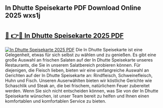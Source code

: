 ## In Dhutte Speisekarte PDF Download Online 2025 wxs1j

# <h2><a href="http://gc869mb.nevu.top/?p=In+Dhutte+Speisekarte">🔗 👉🔴 In Dhutte Speisekarte 2025 PDF</a></h2>

[![In Dhutte Speisekarte 2025 PDF](https://i.imgur.com/dBaPXMq.png)](http://gc869mb.nevu.top/?p=In+Dhutte+Speisekarte)
Die In Dhutte Speisekarte ist eine Gelegenheit, etwas für sich selbst zu wählen und zu genießen. Es gibt eine große Auswahl an frischen Salaten auf der In Dhutte Speisekarte unseres Restaurants, die Sie in unserem Salatbereich probieren können. Für diejenigen, die Fleisch lieben, bieten wir eine umfangreiche Auswahl an Gerichten auf der In Dhutte Speisekarte an: Rindfleisch, Schweinefleisch, Huhn und Fisch. Unseren Auserwählten bieten wir köstliche Gerichte wie Schaschlik und Steak an, die bei frischem, natürlichem Feuer zubereitet werden. Wenn Sie sich nicht entscheiden können, was Sie von der In Dhutte Speisekarte wünschen, ist unser Team bereit zu helfen und Ihnen einen komfortablen und komfortablen Service zu bieten.
